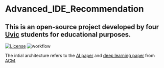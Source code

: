# Advanced_IDE_Recommendation
## This is an open-source project developed by four [Uvic](https://www.uvic.ca/) students for educational purposes.
[![License](https://img.shields.io/badge/License-Apache%202.0-blue.svg)](https://opensource.org/licenses/Apache-2.0)
![workflow](https://github.com/RoyLQ/Advanced_IDE_Recommendation/blob/roy/SENG480B.png)

The intial architecture refers to the [AI paper](https://dl.acm.org/doi/pdf/10.1145/3292500.3330699) and [deep learning paper](https://dl.acm.org/doi/10.1145/3386164.3389083) from [ACM](https://dl.acm.org/).